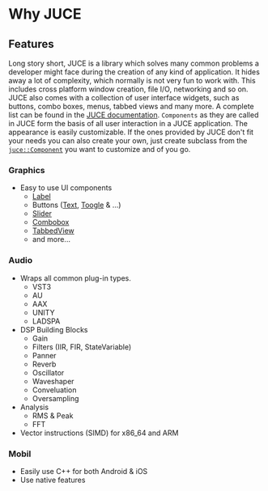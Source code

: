# Why JUCE

## Features

Long story short, JUCE is a library which solves many common problems a developer might face during the creation of any kind of application. It hides away a lot of complexity, which normally is not very fun to work with. This includes cross platform window creation, file I/O, networking and so on. JUCE also comes with a collection of user interface widgets, such as buttons, combo boxes, menus, tabbed views and many more. A complete list can be found in the [JUCE documentation](https://docs.juce.com/master/index.html#tag_gui). `Components` as they are called in JUCE form the basis of all user interaction in a JUCE application. The appearance is easily customizable. If the ones provided by JUCE don't fit your needs you can also create your own, just create subclass from the [`juce::Component`](https://docs.juce.com/master/classComponent.html) you want to customize and of you go.

### Graphics

- Easy to use UI components
  - [Label](https://docs.juce.com/master/classLabel.html)
  - Buttons ([Text](https://docs.juce.com/master/classTextButton.html), [Toogle](https://docs.juce.com/master/classToggleButton.html) & ...)
  - [Slider](https://docs.juce.com/master/classSlider.html)
  - [Combobox](https://docs.juce.com/master/classComboBox.html)
  - [TabbedView](https://docs.juce.com/master/classTabbedComponent.html)
  - and more...

### Audio

- Wraps all common plug-in types.
  - VST3
  - AU
  - AAX
  - UNITY
  - LADSPA
- DSP Building Blocks
  - Gain
  - Filters (IIR, FIR, StateVariable)
  - Panner
  - Reverb
  - Oscillator
  - Waveshaper
  - Conveluation
  - Oversampling
- Analysis
  - RMS & Peak
  - FFT
- Vector instructions (SIMD) for x86_64 and ARM

### Mobil

- Easily use C++ for both Android & iOS
- Use native features
